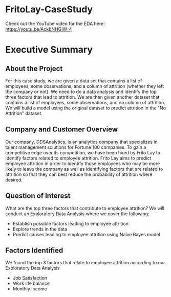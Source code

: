 # FritoLay-CaseStudy
Check out the YouTube video for the EDA here: https://youtu.be/AckbNHGIW-4

# Executive Summary
## About the Project
For this case study, we are given a data set that contains a list of employees, some observations, and a column of attrition (whether they left the company or not). We need to do a data analysis and identify the top three factors that lead to attrition. We are then given another dataset that contains a list of employees, some observations, and no column of attrition. We will build a model using the original dataset to predict attrition in the "No Attrition" dataset.

## Company and Customer Overview
Our company, DDSAnalytics, is an analytics company that specializes in talent management solutions for Fortune 100 companies. To gain a competitive edge over its competition, we have been hired by Frito Lay to identify factors related to employee attrition. Frito Lay aims to predict employee attrition in order to identify those employees who may be more likely to leave the company as well as identifying factors that are related to attrition so that they can best reduce the probability of attrition where desired. 

## Question of Interest
What are the top three factors that contribute to employee attrition?
We will conduct an Exploratory Data Analysis where we cover the following:
- Establish possible factors leading to employee attrition ​
- Explore trends in the data​
- Predict causes leading to employee attrition using Naïve Bayes model​

## Factors Identified
We found the top 3 factors that relate to employee attrition according to our Exploratory Data Analysis
- Job Satisfaction​
- Work life balance​
- Monthly Income
